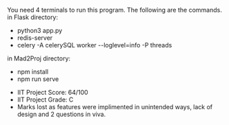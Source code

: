 You need 4 terminals to run this program. The following are the commands.
in Flask directory:
* python3 app.py
* redis-server
* celery -A celerySQL worker --loglevel=info -P threads

in Mad2Proj directory:
* npm install
* npm run serve

- IIT Project Score: 64/100
- IIT Project Grade: C
- Marks lost as features were implimented in unintended ways, lack of design and 2 questions in viva.
